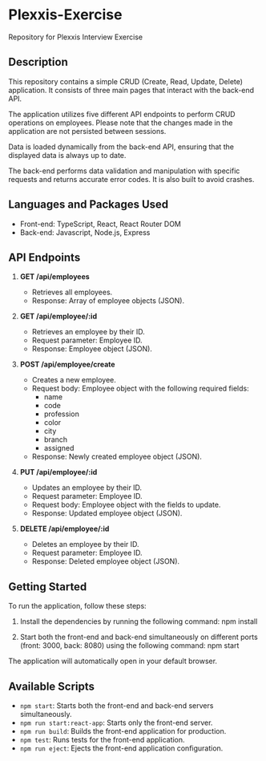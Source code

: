 # Plexxis-Exercise

Repository for Plexxis Interview Exercise

## Description

This repository contains a simple CRUD (Create, Read, Update, Delete) application. It consists of three main pages that interact with the back-end API.

The application utilizes five different API endpoints to perform CRUD operations on employees. Please note that the changes made in the application are not persisted between sessions.

Data is loaded dynamically from the back-end API, ensuring that the displayed data is always up to date.

The back-end performs data validation and manipulation with specific requests and returns accurate error codes. It is also built to avoid crashes.

## Languages and Packages Used

- Front-end: TypeScript, React, React Router DOM
- Back-end: Javascript, Node.js, Express

## API Endpoints

1. **GET /api/employees**

   - Retrieves all employees.
   - Response: Array of employee objects (JSON).

2. **GET /api/employee/:id**

   - Retrieves an employee by their ID.
   - Request parameter: Employee ID.
   - Response: Employee object (JSON).

3. **POST /api/employee/create**

   - Creates a new employee.
   - Request body: Employee object with the following required fields:
     - name
     - code
     - profession
     - color
     - city
     - branch
     - assigned
   - Response: Newly created employee object (JSON).

4. **PUT /api/employee/:id**

   - Updates an employee by their ID.
   - Request parameter: Employee ID.
   - Request body: Employee object with the fields to update.
   - Response: Updated employee object (JSON).

5. **DELETE /api/employee/:id**
   - Deletes an employee by their ID.
   - Request parameter: Employee ID.
   - Response: Deleted employee object (JSON).

## Getting Started

To run the application, follow these steps:

1. Install the dependencies by running the following command:
   npm install

2. Start both the front-end and back-end simultaneously on different ports (front: 3000, back: 8080) using the following command:
   npm start

The application will automatically open in your default browser.

## Available Scripts

- `npm start`: Starts both the front-end and back-end servers simultaneously.
- `npm run start:react-app`: Starts only the front-end server.
- `npm run build`: Builds the front-end application for production.
- `npm test`: Runs tests for the front-end application.
- `npm run eject`: Ejects the front-end application configuration.
